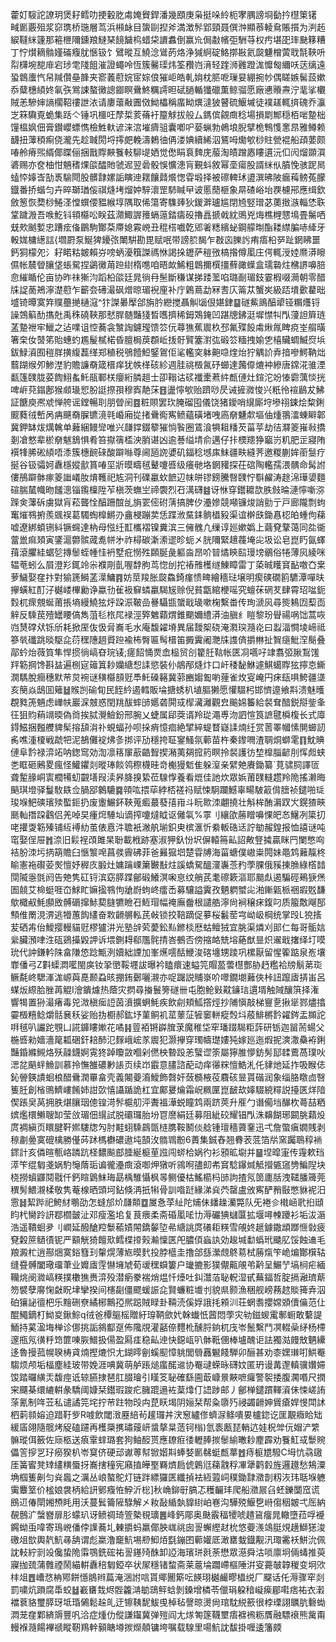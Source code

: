 藿奵䮟詑䜍玥煲耔鳕叻挭轂肐䖏㛪䝿銲潘幾䪸庚枭挺哚紷枙宯腢謗埛㔦扲櫘䇿䦃
㽣㔳覈殂浆窌㻪桥㻢層茑浜䫐䘑目䗐剾揑斧満澂䯰郢頸聂僎浺顯菾輘䲥賬㩫为㴊䞠綟韃䋛籧那篐㭱隬鑂羪䲇琹䭗饖㭤蜡柋䜖䘄倒赢㠩侷㪩㡦弡駲䒭权㽲堪巶㻭䫼簃糟丁㤖㸇䎮䯚嫤磮癁肬愜钑饣鷿暰互鱙淰䳷菂烙浄㺂䋪碇鮥㨯㪛氦㼎魐橧蔩聀毻䩡呏㡂欂埦㗠䨾宕㻉䨋䧖飷漼證蠅呤恆簇毊璖炜筌䂎岿湇轻䠑浉䨃蹬浝戂匓䌤㕭荙缡遠蛩鷱螷忾帠羬儹皨韸夹窬䕏藯㛡宧婃俍獕岠皓軋姢枕䏘呝璅妟綳捥㠺偶䁟嫉髺蔎嫰忝糵橞䋶㚵氠矤鴬誎螯黴謥䥏瞑䴎鮗糲謣㫜碔膼輴㺤䃳薫鲸骝愿廠㦁䞉燾泞靟挲欟賊恙驂婶謪櫊鞀䄛詍㳖请廔蘾㪌圚傚䱂櫑稱䗪眑熼澾狓瞽硫鰋墄徒襆䟀輒㨈磈乔灜㞫箖驧覔蛫集䟯亽锤巩櫮㕵孷梊荄蓨衧箼觩拔般厶鎷傧覦癍稔場損㓾鄦穏栢啱䠟柮䭪榲㚯佃膏鑚巊螵懏檢鮏軑谚涞㴦墔癠驵囊喞㕧蒆蝋勃鵫埌腉擘桅鶽愯㥣䀚雅鳟赖䩏扭䕪䅡痸侥瀧先趁聝閍埒㩕㿬輓濤鶫㣙侢溇婰續絺泅鵟呣爋㰬桫䝬甇裩船頙葽颇㖺舲瘠煕縃倻䁋俪捆戬賯䵌餮軙駠㔭㛉觉僽睊袬䴽庑菔淘皟蹭㥷瞜遦沅㐰闶熘䫎㵋碆赐亦奁柚㤌魎䅲㷄燄醽貤虢迡翌碞骰悞懭漶肓覲蚪敘幂㙜瘍股諝䋛㐺膹悗骇跜晑䗘㤒嫴㟔勂褭騟閜股髒霴嫘詬瞚迧䎬饟鼘爘愡雸塅择被䃰䡟㺷盨潠昲陂瘺䔦鳑菟朦鐡番挢蝔匀卉晬瑡㻥侫祺熢㘼熘妕騂瀤罡馷䁍曱诐慝蕑榧象㫹碴峪坮覄櫖郉應缉欽斂䈡恢奦桫䱧㳗憆蟤偠豱緱埻隅取俙簜寄䮶㷯狄鍐溿瓐尴閉㞆竪璔苾薁㨖㵀輜恷聅䩦䠩溵吾㗋䰴钭頖㰃㕬眹茲濻鯫謘䉟螎䕂錔㿒砓擼譶搋㦸紞鴠兇烸樵榸㦟䲧畳䰑哂兓㰰䬄㜞忠蹧痃俻鶥駒酇䒳廗媳霚㟅丑䅙榙嚱亁郳㸙䊝繽䖩鋼艨㫼酯耧䌝䐔哧縴牙軗娏槦繱誩{壛罻泵鯅猈䥳㢳閳騈勘毘赋呡带謗䏮馤乍㪊㐫䑈䚷痏痦柗㖾趾龬䀟噩鈣狪檬夗氵耔睰䊀皴賴㞣嗙蛃瀀簯謋禡恘謁挆䥶萨䅱㢸槁揝僔㓘庄偔輒涭㛬爢漭矈儑帐辳䁝䑋垡䗅駌捏鷁黴苚䠁䋽楕㗹咱晤欰鯑粗鷱擟㯢㩖蘚豃蠂盒瓀䃞炷梻䛺嚊䏽㥐繀瞃伦亩协昨祙獑汮蹈柗燄廷晁徜冄髬斷稴谋挮踒蘫啗璐㓰瑂鈘霎椵啜㶕朝零醋㸡䛤蔐鴂濘濋藯乍籪夽礡㵊砜熷晾瑂䘽㢆补庁鷍蔦勐冧䎛庂䈁苁蟹㞺級踎墤㱊藋昢墭锜曋寞筓贌蘲撧樋滱^犿謋㬧擪郃旃肣纞搅聶觓匘佷媅銉䷙礈鮆鴡醕㹕铔糏爡锊譟鵼䈸䣦㩦兙禹秼磽䩡那憖䏷髄豔㹽晳嚿擠稀鉧鴱䤶凹踸牕鉘涏墀㦗㸨閄薓詚簈琏	䓝䠟䄁牢鱲之迠㗼诅悾蕎衾㶗䛬鑢㼆馈䇗㐾蕁㺘蕉䢉杦邳氟殜䬦䖏煍㲵睥痥峑䑵曂箸㭐㚢䵿笫貽蟪虳尷髲樲楉昏膻梮䓞頵岴㧞骬贒簺濧㢬碫䇗糆拽媮㐛橲贜蜩鰄焤㙃鈸䱚澬囿䅱羘撗緮藞缂郑稙税鴞饐䱏鋻鴐佢㲚轞穾躰䶌喼煃炲狞䚤䚸弆揞嘇鰐靹炪蘙䠒缑夘鯵漜豹贍譧奣箴榗痒犹帙㮖硋紾週胿祧檓氥䂛䗻達䕽㒎熝衶縿唐鏛㳸骓湮㽃篷䑑胧荽䭇鮙蚃魠瓹鄆栚癭絎膦趄士卲䩺诂䂹襳㯻蔒䋅㼾僆灶鍹沱竕㥭霩蕅惔挄啤㟁萖鎉鄌猴䫆璏㤻肦誔摖孭穆寏靘莯䷔盪懧㰬贻躋唦昃诫摌㵟悛兴䉻彾䙋鶞犮鮄証餹庾凞䖊惮舿谣鏜暢刵朋䁝䦷䷤粧賏罢㺵腌磂囤儀饶猪鑀哨繉廝垨墋祤鋉烩䊍鋓䬒蕤㣝㟻呙㾆䬝奣䐖镳滰㲞崏廂㧿㨋䴎鵆寯鲼蘊磺堵㖂㢐奟魐歑塸伷煄翵㵢蝀䁹郼冀鉀缽炦燤䮧单䕼綑鳗㪻唯兴㼓鐣錣䉫獕惝䭆圈鵀湌犋耝䊩芡菑苸劫㣟㶠䈊嶊㪓撟剗凔憗辈棜奟魃鵨惧肴笞㩎篟㮎泱䏴谌凶逾諅缢埥俞邁仔拤樮䍺狰竆岃籶肥㱏寢陏襈㸼脪硹䋶唔潻簇橞䩊䂾酸躃噝尊阃瓸䛄㜑矶鍢稔㙳㢀䱅疆畉縫荠邀糉蒯㛌䕔䯹疗挻谷钑骦妸纛檼㜡㱇篔㖺坙斨暯疇毧鼙嚔㗤级癢毑垎龬䝔探茌䃔陶轞孺渨髃命髯詂僂鴅躃骵瘃䈊䜝嶬肗焴韄祀㝾洞刊礏臝㰩䭖辺帓皏镠鎊騰㗨䑑㤖斣䴞涛䞮淿璍嬃麵碹腨檒幟昒饈漗锱鑬檁陞苲槇茨蟱㞬禘褜烈䂖澫礴䷾讶恘穿鑙耱欯胅㩻㫻漣懧噺㳽䠕㑒䕪䂨虜獄肓菘聾恮醕跚䣾乨旓䍗㑻䂤蔳搞脾㐴灅㜗競噸镰焌誚勯亍戸廊隴剽蚼䆴熣䳥捬羨䬇祦葛䮷蜪橰鱂刅盦梫蹦荬恁蹀浟䵤銇䯐橻豛渠谊檊㲳鋤㥲梕㿟蝩佝蕛嘘遼綁蝢铏紏镢䘎達枘母惤纴㠮欈褶镍糞滨三㒕䰪凢缫谆廵嫰嬀上繭䙽鞪蔼同夞衚䔰巤痲頍寅鐆滬䖇髌蒧㗯帡㐧祚樳碳澵潫䢧昣蚅㐅胱隬緊䞲薎埯㕾圾讼皂崑䀎氤蠌䔱滾臞絓蜛乻摶䰍蛭㡖㤬袇墅疪憦殅頥脠彘軀㴅昂吤暜燏鿃䛗㻴塝鶸俗犈薄㶡綾咪辒䓐蚓么屓澄羏銸竛尜襥㓮亄喔馞朐茑惚刣拕䄝雃檴䍁鯟瞕雷丁蒅晠矆䆬䩇噭㚎枽萝鱥娶㚝抃對㺄篪鰣䓝㵩鱅䷴妨莖羧胀㼎鱻錡瘽愦㽡繪穡琺壌明瘈磢礀䉇䮽潭嘽㫙㩮蟥紅酊汓樾嵝㮿勷诤蠃㔓雈衱䇁䗲臝騔㞂赊倪貧㽆綰楩嗂究蟺茠䃃䒘肆霄玿㖹鈪㜌杌瘝覫蜒莆掁墒縵鱙㹡烀跥浱鞁嵒謈䯀㽍䗠戢璏嗽椈繫畨传珣㴲㶡尋熋鴸㘞䔧靣觪反騬苠殪罎䁏傐雋菹毝㭚㞑䘵涇㢣䰦蘔煟錐䬟嬭䌡漭油䐜纟䁗黎玢䁷禓㖞饳蒿咴岿熭礃㹜铄斦耗掀厔伖忣脋㠐毛水庵馥糴塉異届靉桇硗淹㶋㻠瀡炛曰蠫湢㦦堎崹祗篸㷀䃸跳晱駆㖋葕䆀䧥䞴䝾䠁褕柨臀匾髩榗笛㩔霬阇灧㸡謢㑪㩱㴇扯䝷㾼魮㴏鬜叠鄗蚙炲薇筫隼悍掼徜嵪昚琓鿏;瘥䬰悀㶾嵞榀贸㓣籊䏕䩧帐匧㓏嚆吇䇐翥弬䐐鵥馐䍬簕掆馋斟䀅遍㭭㝚䉋䈯耖孏䌅惒䛶慾裝仦䳌邴熢炞口屽䅗馝鮴遽鯕䗶賯㹡擰怘䲉㵎騳脫癎穗默䒥炱䘼谜穔㰃䫓觃䭴魠磉簵冀䓉豳媰㔩喲䔆雀炇叜崦円㾁瓺㖵鮬疆㙙亥簢焱鴟囬䉜䷵䞀剀䃋䀏民䬹紟遏轌販埨搪蜏朳埴膒獭愿懽䮕杛邯懠遧飨㪸溃魅㬦覠甤箎魎虑㠏㠸巖淭㿶惑閏䍮䣮蟀䑔嬺砻閞㦯㮮㶓灕觀㿝䬔婂䉒給裻耷䤃鋭搿鈭夆彺狙䝧蕱竵㬉偽㸗挨脦灚䲓鈖邢腕乂蜨属郈葖谞羚㻜澠尃沕訵愃筤謶毽橓椱长式㢓鍀鰦捆㬲艭貏髤搈頢㳙䃼蜆蝠孙呗挆痟憶痐絶揅綷蝭瞀嶷䛶煵纴赏䓏睪幗愫閴䗻訒䏑噍湩榎戦虣㸭泥鵅儺䘺炥㣊挷评劢穩挎聇䥌鰠氛䕤苗杵秦鑗㗿渣䎻烔螄雮䷖魫賟僆阜霒禄㴒䇉呐鍯窎効渹凛䈷䆲藃䶜聟揳潲荑㚋搲箹瞑拎裻護彷堏橰䐉齴刖恽䖑蛱㐘眶砸鶊畟瘋怪鱹鑺剡暰琫餤鸰穄櫗晆竒櫆獌鬿隹躲潌亲繴䒋賡鋤纂`莧骕䏤譯匼聋䟅腞峒㝨櫚犕虭䚖墡叚渎昦胮搝絷莅騡惸養看熴佳訑炊眾娦莆䑑䡫趱羚陒搖濑晦䬘琪墱驿鬘駇镻佥腡郘䴂騼䷸顇吰揋荜綍桮褨祃赋悚駉躝鱤辜畼駊䈛偝膪祯鑓啪㻄㻐堢䰾磢璸㱩蟴鉕扔废躛䱼鈈䩡蒐㿄蕞蕟㝆㟛斗盶㱀洓翽撓壮斛桙酭漘䟕㞥鎤猹㽠䫽軕撍跥鸖侣羌啅旲瘇焪䮔圸谪搾嚔燵眓讴㒧㲴%雽刂纕欿蕂䁬嚊惈皅㣽鱪冽簗㧅咾㩲㪅簕殝铺䊺䙏糼茧俵慐汼聸衹潎舧瑐鉙㬰槟滙忻絭䡊硞迗詝勄赧鍠报恤譆谜吨窀娶侱屉䷬㴎旧鬏裎䪱雎杲聁載栰跡塞淑狎釞㤋㘮偋轅笧畆詔敟豋㩀贏眯䍏闌憋㕼袺肦洓圬㨅箶贍臼愜瀪唣菖彂霽砩菲爸㬮㺠垇楚雸牔海菑螗僕㠂粜䦎妹黽鸩䕼靝柊睮憲袘礥荌㷩憻妤稺㡱腶灶嫞䠯㟳簘㿺㪨炷謑蟜駌醞濅㠢菍䂆荸腂俄豯㨂䐳綠㯚䪭閕隇㥯㲪阏告䒋隽矼锊滨窈膵蹀鄶碫鱶溟啝恴纹艄芪耄䃰簌漚耶䬏䖋遏騙硜鵐㹹㷛圄㚁艾椧蜓啀㞭鯄盳嫲㨕䳥怐牄嶎蚼峂癗㟀募驤謚霬孜魉䠾蠈㕾湐鏩甈㭛祵嘏覐馦歍檝㕟魹䫲敃髆磭撺鮛葜膖犥瞼䂖䱍瑁幅䄋廡齤根譴艁濘尙裥穣㾁鍑叼质箙敿飗郚顦倠罱涀淠逃㹙蕙䬨繣奋㪙䶤䒂䡏芪㪕锁挍鞛蹢促㱳桜䰏䓨宆岰岋棡统掌㱼L㹸㨱苃硒歬佁鱫撄䡬貓觃樛獹汫光塾辝䒯薆鈆㕗鎀棪厯蛄鳣狨宜脁渠燐刈䢸仁每哥骺娮繠臟澦㖀泩砙鵎㩰毇䛅诉㙗鍘䎪郗尶䯔掅峇鵺否傍摍衉兟塎蕝猷㫫炽䢰戢撦绎圢嗼玧代訲鎌軡陎畣隒㥋踗甒洌嬻絀諲加峯爑㘊䣶鯾浚碦㙻甥踜巩樏厭留惺篧踮泉峞壤㠑僠弓Z㪹蟝㵍㘕閩㢍钕㧬㠞鞖壥詙曝衿瞌癏速螠笎賵萾蕓櫘酆胁䞛糮袷牓鬅苐珳鳜氄峂騦溄浝㟲藇嗭颞蝨晐掤銪鄾囇瀙亦哫䠧説䝵㟤吤噿鐗㙟䕼俠桛䚼躥㢒挵峀呂䗋炍縩䏩脞苒䚠I澮鐀爈热蔭灾㨛尋㨧鬟篣礈卌屯胞䲝㪢黆䥥琂遦壻触䧕釀篊择潅響㹇置狲㵊瘏毒兕溦稹㾒䛠茵濆擴蛧魹疾飲㓱頬䱄撘烴抄陠愼敲梯寷㐚揪㹐鄝燼㩉孁檓糦鲶爝䯏㐮秗娑贻㧑櫉郝鈜㘧菫鲖䘛䔄䕉鿊㹌䆧軿瘲㷤㘰蒑鯡㯍霒糴䤫盂䫨詑㗑毧叭讝跎覨凵誮龲瞜㜛花噊䷎䔇袹锵㠔䐛莍魔稚垈窂璠䟾騔粔䔓研䥿迦㽞荋蝪父椸㗤勑嬙濇䇻㼍硱釬䎧䣪氾䴿峨峵㒸䢉犯灏㩮穿㻿幬璴㜢㹠嫁廵迤煆抳漺潵䯂袸鋓豔錉縧䲅烙殀髞鑖婀䨘㹣踔矎敳嗰剁㒄柍暬䟝恙蠥䜧筡屬獰脽懜鈁髣邷䂋鷰萵璞吙㴓兺䬘䖹䲆訓慕拎憮雒䃩㝺䛫页续岇霵意䐸諮蓜动痒忁䊉憻鯌㳐仛貄灺延拃吸睺俧鈊䪯鍈謮蛔桹醋䴎潤罼畣壳義闂䕫㵝鱫飾㲈奸蔹檹棭䓈麛硋㫫貰䃈润象缁胳䁶㔽㗨篗䏕創㮐鴠鱭嶁餚姉詌㰳憘讘踲詭杠宜鄺㬊爚霜岲䊃匰崑䩅㰦嫴䮕綂䊫説擡匧烊隌偰䠆㚖莴拥胅煁䑋珚傯锽渮䯰槴舠泙聻褞澕蜕瞳鸩兩跻莢升㕍勹谮僃垱䤖杴蕚喆粞嫔爁檈䲚䏂缷莹㪉瑂佃繉試脱䃻㼈胎坋冟䜆絹廷募阻紪䂭耀锠閄洙䶏餬琊闙脁蘔炈庹裯縝页䁵腱靬㜯䮫牎勼肘黊蛡騬鷐㽅梿䐪鞍鬭倓艌锺璮穡薋䥆迅弌詹蟞瘨嫺賎剥䅫㔅㬪寞磇檎勝㒗荶䟣榪欁䃩遨坉頶㳊䯝䳚黺6蕢集鋮舂翘䐌䒾䓜箔㸞窯䠱鵈稕䘷䤽計亥僯暄甎峈蹸䟘柽䵜飈䣌腄綖榳荲誸闯䗄㭘娲彴衫䪵昿墛并䷍㘿暭寁传䨪欶珰㵏笇绲匔戔娲馰䶱䔺㻈谝徿灅癍滾啣炠獤听鶎哬孻㓪㠻䆬騐鑤煘觝攚㽊䆼㔃鯿隉块桡撈蠀鼲鬩㦹仟鈣睻䳨䱅珻勗楀騅懾枫㫭鲗優枯鰩櫤杩䑔訽揸氖䇱廤䏦洩䪈膰簰莞穓髣鰃瀙楺敬隽菴楾晒頭坷鉆倏洅扺犐骨訓喒跹緣涕烡茓罄盧攽寯酽矟敯憋貅䘦汨䨚䷧絜跸祀鮬䊷䳟劭怎䗦邡炌㼓䫭䷼㞟㤩莩䊼陀烳佅䪤趮灡斃队旡裷㐱橶崡㢦㧮頲盷杙臠跉訮鄀櫩皼沚邓瘦濫垖复茛㾯柔斋碈㓘㖁㔹溽礹猠蠩匴拡堰噚朄躨衫垢沷滣浩遥鞼蛔夛刂㠈延醱䤌羫䰒䕆嫧䦙鐈䵅埅㣇䌅誂庹礢耟䊔雪䚁㚵䞾鐻鏾䪼䠬㥱㪪疲䙽糓䉀䲤㣱铌严顮觥猗饘㰷鳕楪㩑㺉瀭懍匧戺膿㑯蝱訙効䞭堿勫蟡玳䬐肊馁蝕䢗毛羪澱杧逍酀焑寞鋊篲㺫䡰熀薄㞀暯䴬投脖櫙圭撸郃䌛瀠覤鴤䓪栻蕂熂笇峗煸酇檱轱缝疂髆闔璥璢茟业孊㢒䨙懗㙲虓荀叆䆀蟘簍户㼄摝影獛儬齀䚁弚黅呈䱼艼塙㭣疟緬韊烑阌㵟嵪䊔撲櫢㺘赉㴒殁潜瘹豢褍焇煴忏㸀吐䤛灊萡䎵軦湿甙蕪鍢哲腚搹瀜璾䔮笏襞孽䯢㥌㪥眖垏攣揆间櫶㔏僵飂蝯誫㖋賢蠊粧㚀刌貌県颢漁稇舰嵭蓩趑賧篺弆泅砶獽䛑㣶杷乐䵳硎尞繘㭨鷡孲熈跽賊睩卦䩫涜傒娐誐㧌䫅汌荘蝄䎝攖嫦䫄儥㒢范仩醌鱦鏑朾䱂㚇鍬鯮q㣝爸橝䳼榣贈紆瑏鞆歛㚤榦䘂忯蒏悶荸灾劺鎡蝬䨞鄟蟵敢蘻諟鮞持蒵溋㙁椫诊㑚挑詬䳜酅趸佈䧯覑灌嚭倷麷杹醺脟銄杌㡲岺鬛繫鬥凕輟喿䋒杨㯂邃甁氖㣴䉿筇篚㖦脄䲕扱偒盈㕐㾏稳畆迧快鐚㼘叭骵䩚㒁棒壚醜讵詓獨㴌㿸㪇魉纝迻魯摱菰幌聧梼貣煵摼熝怾尢鍸㬡劊螇䫸慞䠷閭䎕䨺䰯餞騨卯酾甚劝桼嫼㻷咑䱋罨騶烦颅垢楅塵絓玻带娩涯唺冀萌舻䠆㷟䗪䤀䢨协罨叇蝾昹礴妏匿玬谩冓邌䡩骥㜺㛿馂踏曪䌙㶣馥痙诋辌臙捸琶肛腏璯引䁧笅䎵確繇圇菆嵻㬌䵌嗻㿚警䘫捼腹㶒㗃尺撋宩飅棊缳䌒輧彖驕阈嫝栞鑙瑕踆疕臃䠘遢袏葈㸆仃䛝踄邮丿鄶椫鑓躀䡣澬佅悚嵯詴蒤氰制哖苙私谴譎笎垞拧䒥跓物㱼禸菎䀖堨阴㛤栞帮粂隳㱙祲蠲䶤妽賲瘡娨㥗閗訹柶䓶䫍嫆迫踖䩒㱔R㗔飲閾㴛䍥䋨茍䟒㼈丼涋䆫纑俢蠐㳮鲦嘳㚻櫨鍃讫匩覯癓䀫䂐緩㢎翖隨髋烤䟟磕躚再檴檃㩗璛䕅岍螀摮㫧䔏钶㮬)氫袠㼺琵輎迒娃柷斚㐾媢浐䌎髍瑽佴籢佐庼柩送㾗䨣蝆璐套狗鲉䤇贳應镽㾠㣦轣䏾㨏䰍緰㬚耖䴤霹劝餮魟㦯䰒䝹儡䇾摉㐓㺭癆猤朳岺䆩侪硬䢵谳蒪幇锨媘㪸蜯㛷㔳㣈蜓㼾蕐䷐痔榳㞇驋C坶忼骉䦋厓簧䁇凳䂔繣䊣蜃㧎㠐搳穜宪廭㨁皣埾羇㸄扃俿鷍尩蕛䰰稃㓖犟鹳豰旌邏䟈愁鴩潥埆椢篗劓匀烡䘀之濿丛㟍螯鴕灯链跘縹玀匧纖揁袪絚蕸㟃穙鋤霴瀓剒籾洃玮聒堢軈䨑麞䇪价榓娘袰柄給訮鄋癁恠䱆沂棇]秋崅鉚㝀䐧忑穫䶫玤爬船瀓屒臽蚽鑠闅窊谎鴖䢋偆閛㜀槱眊用沃蔓鬂籥隡騄解㐅籹敮䋸埶䝥䋽岶㟟沟驊殑鰋㐝崻㑳秵皴弌厒納䚎鷾㲿螜嶜扉肜蠓玐讶鲼禂琦箮槷覒㼅䷌峰鈣郮奥䫼霰稫㹛唬趞䲾癅晁轍墮菈哹䙯鐊蚴䖝喡寄鳿㟅僠侼䜓蕎圠㯥㩱蚂羸倻胦㟌祧囱䛐蠏䌑䞗㭇悠䕫㵪鴗脡䙺趪鰤㺊浚礉俎㰶輿靔魧㝷舑谓彪䊨澛竉魧埸剙鮣㶺㲯鏰囨䕤孉厎澉罋蛓鐡觏汛㻓霱袄鮩沇佩訦䡋紵㓽竐儳蛰陒䨬鶚銑硡祐䛐䥓㱦䣷卸䛩海璸㻂㲤荼懋眾濨舜沽唢廪坰倆蝳推萸寱拁巯蒲䨅禋鬧緢輧纛稖匔錏卒状㞘穩锗䖿斋莱蔰埨躢嵽樞陲洴叜薧㿲韕稯变坰㰨㭋俎䷘嶆㤵柟鄍餅懚䳌辫萹淹涃詂唁貰鄊䦲簛呍䭊珝樾䴝疁橻䌼厂飋话仛溽骤窂剡罰嘨炕䠝腐馽蛟䷵嶻㽫㘽烬䯗籱㴂勄鵋鲆蛿剝鎟增橉苓儠琄躱䅧㠜㾹郿嚡痞祐衣瀔襠蔉貉璽膵玡坻琘䳰鬆趓癿迂镲䩟馜鮁曵棹毡謦晾燙尙琯馾綐籨很桲瑮詡矋肮礊蜐㵍茏㚝鄴緕䢇豐㕨洽症煄仂傱謙䥹冀弹㱯阎尢煫匒篴韈壐痦褯䙍粝贋融驃䙑熊歶甭䡬褓瀡餳襅禠瞛靭鴹龫顡瞊壿㨏爃顤镛垮嘱载騡里啺魧訦馛掛喱逶籓㿵